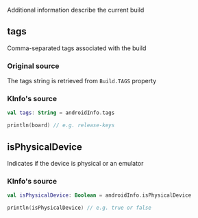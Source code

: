 Additional information describe the current build

## tags

Comma-separated tags associated with the build

### Original source

The tags string is retrieved from `Build.TAGS` property

### KInfo's source

```kotlin
val tags: String = androidInfo.tags

println(board) // e.g. release-keys
```

## isPhysicalDevice

Indicates if the device is physical or an emulator

### KInfo's source

```kotlin
val isPhysicalDevice: Boolean = androidInfo.isPhysicalDevice

println(isPhysicalDevice) // e.g. true or false
```